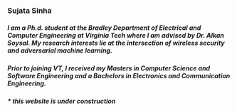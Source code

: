 ### Sujata Sinha
##### I am a Ph.d. student at the Bradley Department of Electrical and Computer Engineering at Virginia Tech where I am advised by Dr. Alkan Soysal. My research interests lie at the intersection of wireless security and adversarial machine learning.
##### Prior to joining VT, I received my Masters in Computer Science and Software Engineering and a Bachelors in Electronics and Communication Engineering.
##### * this website is under construction
